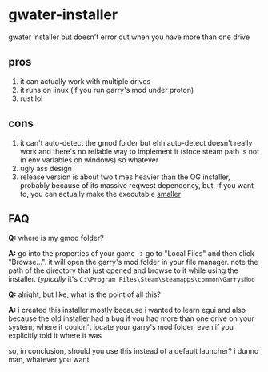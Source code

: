 # gwater-installer
gwater installer but doesn't error out when you have more than one drive

## pros
1. it can actually work with multiple drives
2. it runs on linux (if you run garry's mod under proton)
3. rust lol

## cons
1. it can't auto-detect the gmod folder but ehh auto-detect doesn't really work and there's no reliable way to implement it (since steam path is not in env variables on windows) so whatever
2. ugly ass design
3. release version is about two times heavier than the OG installer, probably because of its massive reqwest dependency, but, if you want to, you can actually make the executable [smaller](https://github.com/johnthagen/min-sized-rust)

## FAQ
**Q:** where is my gmod folder?

**A:** go into the properties of your game -> go to "Local Files" and then click "Browse...". it will open the garry's mod folder in your file manager. note the path of the directory that just opened and browse to it while using the installer. *typically* it's `C:\Program Files\Steam\steamapps\common\GarrysMod`

**Q:** alright, but like, what is the point of all this?

**A:** i created this installer mostly because i wanted to learn egui and also because the old installer had a bug if you had more than one drive on your system, where it couldn't locate your garry's mod folder, even if you explicitly told it where it was

so, in conclusion, should you use this instead of a default launcher?
i dunno man, whatever you want
